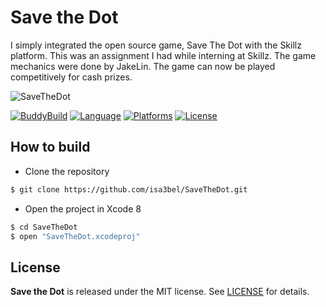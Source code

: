 # Save the Dot

I simply integrated the open source game, Save The Dot with the Skillz platform. This was an assignment I had while interning at Skillz. The game mechanics were done by JakeLin. The game can now be played competitively for cash prizes. 

![SaveTheDot](https://cloud.githubusercontent.com/assets/573856/16248754/90150c2a-3854-11e6-9ee1-c2e4f228a9b6.gif)

[![BuddyBuild](https://dashboard.buddybuild.com/api/statusImage?appID=5769c29ca1b106010050287a&branch=master&build=latest)](https://dashboard.buddybuild.com/apps/5769c29ca1b106010050287a/build/latest)
[![Language](https://img.shields.io/badge/language-Swift%203-orange.svg)](https://swift.org)
[![Platforms](https://img.shields.io/badge/platform-ios-lightgrey.svg)](https://swift.org/about/#platform-support)
[![License](https://img.shields.io/github/license/JakeLin/SaveTheDot.svg?style=flat)](https://github.com/JakeLin/SaveTheDot/blob/master/LICENSE)

## How to build

* Clone the repository

```bash
$ git clone https://github.com/isa3bel/SaveTheDot.git
```

* Open the project in Xcode 8

```bash
$ cd SaveTheDot
$ open "SaveTheDot.xcodeproj"
```

## License
**Save the Dot** is released under the MIT license. See [LICENSE](https://github.com/JakeLin/SaveTheDot/blob/master/LICENSE) for details.



